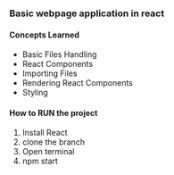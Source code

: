 ### Basic webpage application in react  
#### Concepts Learned  

- Basic Files Handling  
- React Components  
- Importing Files  
- Rendering React Components  
- Styling  
  
#### How to RUN the project  
1. Install React  
2. clone the branch  
3. Open terminal 
4. npm start
